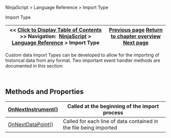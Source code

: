 ﻿


NinjaScript \> Language Reference \> Import Type






















Import Type







| \<\< [Click to Display Table of Contents](import_type.md) \>\> **Navigation:**     [NinjaScript](ninjascript-1.md) \> [Language Reference](language_reference_wip-1.md) \> Import Type | [Previous page](zordertype-1.md) [Return to chapter overview](language_reference_wip-1.md) [Next page](onnextinstrument-1.md) |
| --- | --- |











Custom data Import Types can be developed to allow for the importing of historical data from any format. Two important event handler methods are documented in this section:


 


## Methods and Properties




| [OnNextInstrument()](onnextinstrument-1.md) | Called at the beginning of the import process |
| --- | --- |
| [OnNextDataPoint()](onnextdatapoint-1.md) | Called for each line of data contained in the file being imported |









